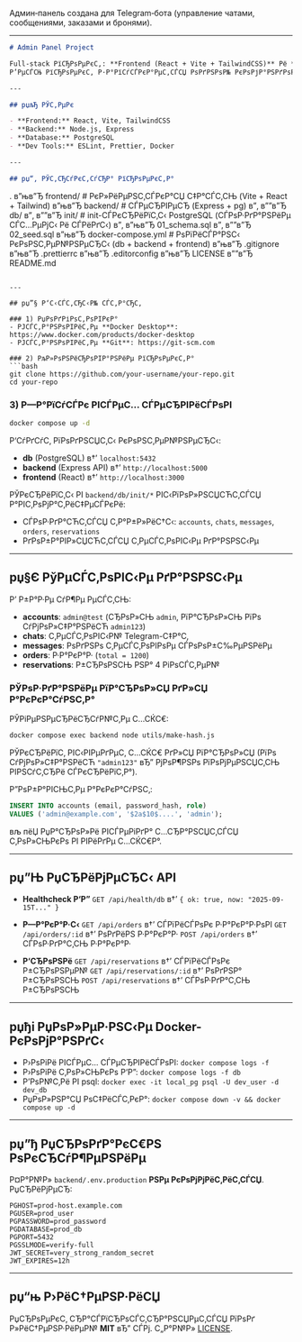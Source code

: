 ﻿Админ‑панель создана для Telegram‑бота (управление чатами, сообщениями, заказами и бронями).


---

```markdown
# Admin Panel Project

Full-stack РїСЂРѕРµРєС‚: **Frontend (React + Vite + TailwindCSS)** Рё **Backend (Node.js + Express + PostgreSQL)**.  
Р’РµСЃСЊ РїСЂРѕРµРєС‚ Р·Р°РїСѓСЃРєР°РµС‚СЃСЏ РѕРґРЅРѕР№ РєРѕРјР°РЅРґРѕР№ РІ **Docker** вЂ” РїРѕРґРЅРёРјР°СЋС‚СЃСЏ Р±Р°Р·Р°, СЃРµСЂРІРµСЂ Рё РєР»РёРµРЅС‚.

---

## рџљЂ РЎС‚РµРє

- **Frontend:** React, Vite, TailwindCSS
- **Backend:** Node.js, Express
- **Database:** PostgreSQL
- **Dev Tools:** ESLint, Prettier, Docker

---

## рџ“‚ РЎС‚СЂСѓРєС‚СѓСЂР° РїСЂРѕРµРєС‚Р°

```

.
в”њв”Ђ frontend/                # РєР»РёРµРЅС‚СЃРєР°СЏ С‡Р°СЃС‚СЊ (Vite + React + Tailwind)
в”њв”Ђ backend/                 # СЃРµСЂРІРµСЂ (Express + pg)
в”‚  в””в”Ђ db/
в”‚     в””в”Ђ init/              # init-СЃРєСЂРёРїС‚С‹ PostgreSQL (СЃРѕР·РґР°РЅРёРµ СЃС…РµРјС‹ Рё СЃРёРґС‹)
в”‚        в”њв”Ђ 01\_schema.sql
в”‚        в””в”Ђ 02\_seed.sql
в”њв”Ђ docker-compose.yml       # РѕРїРёСЃР°РЅС‹ РєРѕРЅС‚РµР№РЅРµСЂС‹ (db + backend + frontend)
в”њв”Ђ .gitignore
в”њв”Ђ .prettierrc
в”њв”Ђ .editorconfig
в”њв”Ђ LICENSE
в””в”Ђ README.md

````

---

## рџ”§ Р‘С‹СЃС‚СЂС‹Р№ СЃС‚Р°СЂС‚

### 1) РџРѕРґРіРѕС‚РѕРІРєР°
- РЈСЃС‚Р°РЅРѕРІРёС‚Рµ **Docker Desktop**: https://www.docker.com/products/docker-desktop
- РЈСЃС‚Р°РЅРѕРІРёС‚Рµ **Git**: https://git-scm.com

### 2) РљР»РѕРЅРёСЂРѕРІР°РЅРёРµ РїСЂРѕРµРєС‚Р°
```bash
git clone https://github.com/your-username/your-repo.git
cd your-repo
````

### 3) Р—Р°РїСѓСЃРє РІСЃРµС… СЃРµСЂРІРёСЃРѕРІ

```bash
docker compose up -d
```

Р‘СѓРґСѓС‚ РїРѕРґРЅСЏС‚С‹ РєРѕРЅС‚РµР№РЅРµСЂС‹:

* **db** (PostgreSQL) в†’ `localhost:5432`
* **backend** (Express API) в†’ `http://localhost:5000`
* **frontend** (React) в†’ `http://localhost:3000`

РЎРєСЂРёРїС‚С‹ РІ `backend/db/init/*` РІС‹РїРѕР»РЅСЏСЋС‚СЃСЏ Р°РІС‚РѕРјР°С‚РёС‡РµСЃРєРё:

* СЃРѕР·РґР°СЋС‚СЃСЏ С‚Р°Р±Р»РёС†С‹: `accounts`, `chats`, `messages`, `orders`, `reservations`
* РґРѕР±Р°РІР»СЏСЋС‚СЃСЏ С‚РµСЃС‚РѕРІС‹Рµ РґР°РЅРЅС‹Рµ

---

## рџ§Є РўРµСЃС‚РѕРІС‹Рµ РґР°РЅРЅС‹Рµ

Р’ Р±Р°Р·Рµ СѓР¶Рµ РµСЃС‚СЊ:

* **accounts**: `admin@test` (СЂРѕР»СЊ `admin`, РїР°СЂРѕР»СЊ РїРѕ СѓРјРѕР»С‡Р°РЅРёСЋ `admin123`)
* **chats**: С‚РµСЃС‚РѕРІС‹Р№ Telegram-С‡Р°С‚
* **messages**: РѕРґРЅРѕ С‚РµСЃС‚РѕРІРѕРµ СЃРѕРѕР±С‰РµРЅРёРµ
* **orders**: Р·Р°РєР°Р· (`total = 1200`)
* **reservations**: Р±СЂРѕРЅСЊ РЅР° 4 РіРѕСЃС‚РµР№

### РЎРѕР·РґР°РЅРёРµ РїР°СЂРѕР»СЏ РґР»СЏ Р°РєРєР°СѓРЅС‚Р°

РЎРіРµРЅРµСЂРёСЂСѓР№С‚Рµ С…СЌС€:

```bash
docker compose exec backend node utils/make-hash.js
```

РЎРєСЂРёРїС‚ РІС‹РІРµРґРµС‚ С…СЌС€ РґР»СЏ РїР°СЂРѕР»СЏ (РїРѕ СѓРјРѕР»С‡Р°РЅРёСЋ `"admin123"` вЂ” РјРѕР¶РЅРѕ РїРѕРјРµРЅСЏС‚СЊ РІРЅСѓС‚СЂРё СЃРєСЂРёРїС‚Р°).

Р”РѕР±Р°РІСЊС‚Рµ Р°РєРєР°СѓРЅС‚:

```sql
INSERT INTO accounts (email, password_hash, role)
VALUES ('admin@example.com', '$2a$10$....', 'admin');
```

вљ пёЏ РџР°СЂРѕР»Рё РІСЃРµРіРґР° С…СЂР°РЅСЏС‚СЃСЏ С‚РѕР»СЊРєРѕ РІ РІРёРґРµ С…СЌС€Р°.

---

## рџ”Њ РџСЂРёРјРµСЂС‹ API

* **Healthcheck Р‘Р”**
  `GET /api/health/db` в†’ `{ ok: true, now: "2025-09-15T..." }`

* **Р—Р°РєР°Р·С‹**
  `GET /api/orders` в†’ СЃРїРёСЃРѕРє Р·Р°РєР°Р·РѕРІ
  `GET /api/orders/:id` в†’ РѕРґРёРЅ Р·Р°РєР°Р·
  `POST /api/orders` в†’ СЃРѕР·РґР°С‚СЊ Р·Р°РєР°Р·

* **Р‘СЂРѕРЅРё**
  `GET /api/reservations` в†’ СЃРїРёСЃРѕРє Р±СЂРѕРЅРµР№
  `GET /api/reservations/:id` в†’ РѕРґРЅР° Р±СЂРѕРЅСЊ
  `POST /api/reservations` в†’ СЃРѕР·РґР°С‚СЊ Р±СЂРѕРЅСЊ

---

## рџђі РџРѕР»РµР·РЅС‹Рµ Docker-РєРѕРјР°РЅРґС‹

* Р›РѕРіРё РІСЃРµС… СЃРµСЂРІРёСЃРѕРІ:
  `docker compose logs -f`
* Р›РѕРіРё С‚РѕР»СЊРєРѕ Р‘Р”:
  `docker compose logs -f db`
* Р’РѕР№С‚Рё РІ psql:
  `docker exec -it local_pg psql -U dev_user -d dev_db`
* РџРѕР»РЅР°СЏ РѕС‡РёСЃС‚РєР°:
  `docker compose down -v && docker compose up -d`

---

## рџ”ђ РџСЂРѕРґР°РєС€РЅ РѕРєСЂСѓР¶РµРЅРёРµ

Р¤Р°Р№Р» `backend/.env.production` **РЅРµ РєРѕРјРјРёС‚РёС‚СЃСЏ**.
РџСЂРёРјРµСЂ:

```
PGHOST=prod-host.example.com
PGUSER=prod_user
PGPASSWORD=prod_password
PGDATABASE=prod_db
PGPORT=5432
PGSSLMODE=verify-full
JWT_SECRET=very_strong_random_secret
JWT_EXPIRES=12h
```

---

## рџ“њ Р›РёС†РµРЅР·РёСЏ

РџСЂРѕРµРєС‚ СЂР°СЃРїСЂРѕСЃС‚СЂР°РЅСЏРµС‚СЃСЏ РїРѕРґ Р»РёС†РµРЅР·РёРµР№ **MIT** вЂ” СЃРј. С„Р°Р№Р» [LICENSE](./LICENSE).


